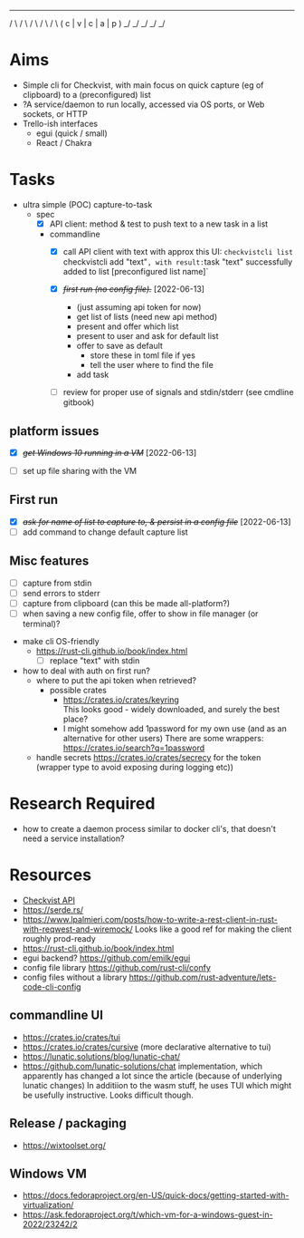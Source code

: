   _   _   _   _   _  
 / \ / \ / \ / \ / \ 
( c | v | c | a | p )
 \_/ \_/ \_/ \_/ \_/ 

# Aims
* Simple cli for Checkvist, with main focus on quick capture (eg of clipboard) to a (preconfigured) list
* ?A service/daemon to run locally, accessed via OS ports, or Web sockets, or HTTP 
* Trello-ish interfaces
  + egui (quick / small)
  + React / Chakra 
# Tasks
* ultra simple (POC) capture-to-task
  + spec
    - [x] API client: method & test to push text to a new task in a list
    - commandline
      * [x] call API client with text with approx this UI: 
          `checkvistcli list 
          `checkvistcli add "text"` , with result:
          `task "text" successfully added to list [preconfigured list name]`
      * [X] ~~*first run (no config file).*~~ [2022-06-13]
          - (just assuming api token for now)
          - get list of lists (need new api method)
          - present and offer which list
          - present to user and ask for default list
          - offer to save as default
            - store these in toml file if yes
            - tell the user where to find the file
          - add task
      * [ ] review for proper use of signals and stdin/stderr (see cmdline gitbook)



## platform issues

  + [X] ~~*get Windows 10 running in a VM*~~ [2022-06-13]
  * [ ] set up file sharing with the VM

## First run

* [X] ~~*ask for name of list to capture to, & persist in a config file*~~ [2022-06-13] 
* [ ] add command to change default capture list

## Misc features 

* [ ] capture from stdin
* [ ] send errors to stderr
* [ ] capture from clipboard (can this be made all-platform?)
* [ ] when saving a new config file, offer to show in file manager (or terminal)?

* make cli OS-friendly
  + https://rust-cli.github.io/book/index.html
      * [ ] replace "text" with stdin
* how to deal with auth on first run?
  - where to put the api token when retrieved?
    - possible crates
        - https://crates.io/crates/keyring     
          This looks good - widely downloaded, and surely the best place?
        - I might somehow add 1password for my own use (and as an alternative for other users)
          There are some wrappers: https://crates.io/search?q=1password
  + handle secrets https://crates.io/crates/secrecy for the token (wrapper type to avoid exposing during logging etc))

# Research Required
* how to create a daemon process similar to docker cli's, that doesn't need a service installation?

# Resources
* [Checkvist API](https://checkvist.com/auth/api)
* https://serde.rs/
* https://www.lpalmieri.com/posts/how-to-write-a-rest-client-in-rust-with-reqwest-and-wiremock/
  Looks like a good ref for making the client roughly prod-ready
* https://rust-cli.github.io/book/index.html
* egui backend? https://github.com/emilk/egui
* config file library https://github.com/rust-cli/confy
* config files without a library https://github.com/rust-adventure/lets-code-cli-config

## commandline UI
* https://crates.io/crates/tui
* https://crates.io/crates/cursive
  (more declarative alternative to tui)
* https://lunatic.solutions/blog/lunatic-chat/
* https://github.com/lunatic-solutions/chat implementation, which apparently has changed a lot since the article (because of underlying lunatic changes)
  In additiion to the wasm stuff, he uses TUI which might be usefully instructive. Looks difficult though.

## Release / packaging
* https://wixtoolset.org/

## Windows VM
* https://docs.fedoraproject.org/en-US/quick-docs/getting-started-with-virtualization/ 
* https://ask.fedoraproject.org/t/which-vm-for-a-windows-guest-in-2022/23242/2

